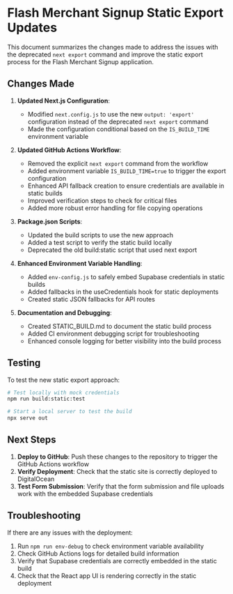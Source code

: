 # Flash Merchant Signup Static Export Updates

This document summarizes the changes made to address the issues with the deprecated `next export` command and improve the static export process for the Flash Merchant Signup application.

## Changes Made

1. **Updated Next.js Configuration**:

   - Modified `next.config.js` to use the new `output: 'export'` configuration instead of the deprecated `next export` command
   - Made the configuration conditional based on the `IS_BUILD_TIME` environment variable

2. **Updated GitHub Actions Workflow**:

   - Removed the explicit `next export` command from the workflow
   - Added environment variable `IS_BUILD_TIME=true` to trigger the export configuration
   - Enhanced API fallback creation to ensure credentials are available in static builds
   - Improved verification steps to check for critical files
   - Added more robust error handling for file copying operations

3. **Package.json Scripts**:

   - Updated the build scripts to use the new approach
   - Added a test script to verify the static build locally
   - Deprecated the old build:static script that used next export

4. **Enhanced Environment Variable Handling**:

   - Added `env-config.js` to safely embed Supabase credentials in static builds
   - Added fallbacks in the useCredentials hook for static deployments
   - Created static JSON fallbacks for API routes

5. **Documentation and Debugging**:
   - Created STATIC_BUILD.md to document the static build process
   - Added CI environment debugging script for troubleshooting
   - Enhanced console logging for better visibility into the build process

## Testing

To test the new static export approach:

```bash
# Test locally with mock credentials
npm run build:static:test

# Start a local server to test the build
npx serve out
```

## Next Steps

1. **Deploy to GitHub**: Push these changes to the repository to trigger the GitHub Actions workflow
2. **Verify Deployment**: Check that the static site is correctly deployed to DigitalOcean
3. **Test Form Submission**: Verify that the form submission and file uploads work with the embedded Supabase credentials

## Troubleshooting

If there are any issues with the deployment:

1. Run `npm run env-debug` to check environment variable availability
2. Check GitHub Actions logs for detailed build information
3. Verify that Supabase credentials are correctly embedded in the static build
4. Check that the React app UI is rendering correctly in the static deployment
